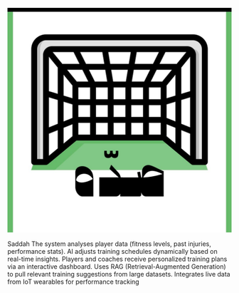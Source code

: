 ![image](https://github.com/aitalentfactory/Saddah/blob/main/صده.jpg)

 Saddah
The system analyses player data (fitness levels, past injuries, performance stats). AI adjusts training schedules dynamically based on real-time insights.
Players and coaches receive personalized training plans via an interactive dashboard. 
Uses RAG (Retrieval-Augmented Generation) to pull relevant training suggestions from large datasets.
Integrates live data from IoT wearables for performance tracking


